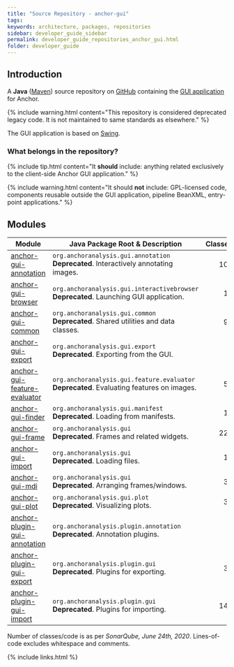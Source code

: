 ```yaml
---
title: "Source Repository - anchor-gui"
tags:
keywords: architecture, packages, repositories
sidebar: developer_guide_sidebar
permalink: developer_guide_repositories_anchor_gui.html
folder: developer_guide
---
```


## Introduction

A **Java** ([Maven](/developer_guide_environment_maven.html)) source repository on [GitHub](https://github.com/anchoranalysis/anchor-gui) containing the [GUI application](/user_guide_advanced_gui.html) for Anchor.

{% include warning.html content="This repository is considered deprecated legacy code. It is not maintained to same standards as elsewhere." %}

The GUI application is based on [Swing](https://en.wikipedia.org/wiki/Swing_(Java)).

### What belongs in the repository?

{% include tip.html content="It **should** include: anything related exclusively to the client-side Anchor GUI application." %}

{% include warning.html content="It should **not** include: GPL-licensed code, components reusable outside the GUI application, pipeline BeanXML, entry-point applications." %}

## Modules

| Module | Java Package Root &amp; Description  | Classes | Lines&#x2011;of&#x2011;Code |
|------------|------------------|-------------:|-------------:|
| [anchor-gui-annotation](https://github.com/anchoranalysis/anchor-gui/tree/master/anchor-gui-annotation) | `org.anchoranalysis.gui.annotation`<br>**Deprecated**. Interactively annotating images. | 107 | 4,588 |
| [anchor-gui-browser](https://github.com/anchoranalysis/anchor-gui/tree/master/anchor-gui-browser) | `org.anchoranalysis.gui.interactivebrowser`<br>**Deprecated**. Launching GUI application. | 17 | 1,185 |
| [anchor-gui-common](https://github.com/anchoranalysis/anchor-gui/tree/master/anchor-gui-common) | `org.anchoranalysis.gui.common`<br>**Deprecated**. Shared utilities and data classes. | 92 | 3,717 |
| [anchor-gui-export](https://github.com/anchoranalysis/anchor-gui/tree/master/anchor-gui-export) | `org.anchoranalysis.gui.export`<br>**Deprecated**. Exporting from the GUI. | 9 | 305 |
| [anchor-gui-feature-evaluator](https://github.com/anchoranalysis/anchor-gui/tree/master/anchor-gui-feature-evaluator) | `org.anchoranalysis.gui.feature.evaluator`<br>**Deprecated**. Evaluating features on images. | 50 | 2,034 |
| [anchor-gui-finder](https://github.com/anchoranalysis/anchor-gui/tree/master/anchor-gui-finder) | `org.anchoranalysis.gui.manifest`<br>**Deprecated**. Loading from manifests. | 14 | 609 |
| [anchor-gui-frame](https://github.com/anchoranalysis/anchor-gui/tree/master/anchor-gui-frame) | `org.anchoranalysis.gui`<br>**Deprecated**. Frames and related widgets. | 228 | 9,421 |
| [anchor-gui-import](https://github.com/anchoranalysis/anchor-gui/tree/master/anchor-gui-import) | `org.anchoranalysis.gui`<br>**Deprecated**. Loading files. | 16 | 566 |
| [anchor-gui-mdi](https://github.com/anchoranalysis/anchor-gui/tree/master/anchor-gui-mdi) | `org.anchoranalysis.gui`<br>**Deprecated**. Arranging frames/windows. | 31 | 1,334 |
| [anchor-gui-plot](https://github.com/anchoranalysis/anchor-gui/tree/master/anchor-gui-plot) | `org.anchoranalysis.gui.plot`<br>**Deprecated**. Visualizing plots. | 39 | 1,836 |
| [anchor-plugin-gui-annotation](https://github.com/anchoranalysis/anchor-gui/tree/master/anchor-plugin-gui-annotation) | `org.anchoranalysis.plugin.annotation`<br>**Deprecated**. Annotation plugins. | 5 | 396 |
| [anchor-plugin-gui-export](https://github.com/anchoranalysis/anchor-gui/tree/master/anchor-plugin-gui-export) | `org.anchoranalysis.plugin.gui`<br>**Deprecated**. Plugins for exporting. | 33 | 1,463 |
| [anchor-plugin-gui-import](https://github.com/anchoranalysis/anchor-gui/tree/master/anchor-gui-annotation) | `org.anchoranalysis.plugin.gui`<br>**Deprecated**. Plugins for importing. | 146 | 7,570 |

Number of classes/code is as per *SonarQube, June 24th, 2020*. Lines-of-code excludes whitespace and comments.

{% include links.html %}
